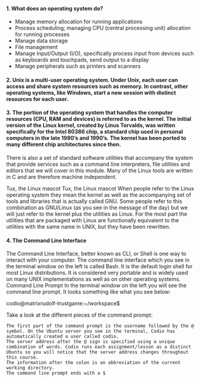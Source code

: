 #### 1. What does an operating system do?

   - Manage memory allocation for running applications
   - Process scheduling; managing CPU (central processing unit) allocation for running processes
   - Manage data storage
   - File management
   - Manage Input/Output (I/O), specifically process input from devices such as keyboards and touchpads, send output to a display
   - Manage peripherals such as printers and scanners

#### 2. Unix is a multi-user operating system. Under Unix, each user can access and share system resources such as memory. In contrast, other operating systems, like Windows, start a new session with distinct resources for each user.

#### 3. The portion of the operating system that handles the computer resources (CPU, RAM and devices) is referred to as the kernel. The initial version of the Linux kernel, created by Linus Torvalds, was written specifically for the Intel 80386 chip, a standard chip used in personal computers in the late 1980’s and 1990’s. The kernel has been ported to many different chip architectures since then.

There is also a set of standard software utilities that accompany the system that provide services such as a command line interpreters, file utilities and editors that we will cover in this module. Many of the Linux tools are written in C and are therefore machine independent.
	
Tux, the Linux mascot
Tux, the Linux mascot
When people refer to the Linux operating system they mean the kernel as well as the accompanying set of tools and libraries that is actually called GNU. Some people refer to this combination as GNU/Linux (as you see in the message of the day) but we will just refer to the kernel plus the utilities as Linux. For the most part the utilities that are packaged with Linux are functionally equivalent to the utilities with the same name in UNIX, but they have been rewritten.



#### 4. The Command Line Interface
The Command Line Interface, better known as CLI, or Shell is one way to interact with your computer. The command line interface which you see in the terminal window on the left is called Bash. It is the default login shell for most Linux distributions. It is considered very portable and is widely used on many UNIX implementations as well as on other operating systems.
Command Line Prompt
In the terminal window on the left you will see the command line prompt. It looks something like what you see below:

codio@matrixrudolf-trustgame:~/workspace$

Take a look at the different pieces of the command prompt:

    The first part of the command prompt is the username followed by the @ symbol. On the Ubuntu server you see in the terminal, Codio has automatically created a user called codio.
    The server address after the @ sign is specified using a unique combination of words. Codio runs each assignment/lesson as a distinct Ubuntu so you will notice that the server address changes throughout this course.
    The information after the colon is an abbreviation of the current working directory.
    The command line prompt ends with a $
